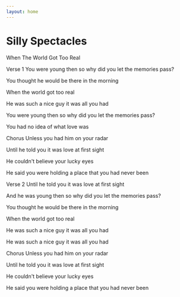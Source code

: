 ```yaml
---
layout: home
---
```


# Silly Spectacles

When The World Got Too Real

Verse 1
You were young then so why did you let the memories pass?

You thought he would be there in the morning

When the world got too real

He was such a nice guy it was all you had

You were young then so why did you let the memories pass?

You had no idea of what love was


Chorus
Unless you had him on your radar

Until he told you it was love at first sight

He couldn't believe your lucky eyes

He said you were holding a place that you had never been


Verse 2
Until he told you it was love at first sight

And he was young then so why did you let the memories pass?

You thought he would be there in the morning

When the world got too real

He was such a nice guy it was all you had

He was such a nice guy it was all you had


Chorus
Unless you had him on your radar

Until he told you it was love at first sight

He couldn't believe your lucky eyes

He said you were holding a place that you had never been
